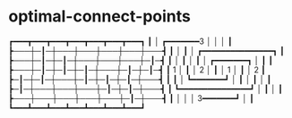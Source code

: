 # optimal-connect-points

┏━━━┳━━━┳━━━┳━━━┳━━━┳━━━┳━━━┓
┃   │ ┏━━━━━━━3 │   │   │   ┃
┣───┼─┃─┼───┼───┼───┼───┼───┫
┃   │ ┃ │ ┏━━━━━━━━━━━━━━━┓ ┃
┣───┼─┃─┼─┃─┼───┼───┼───┼─┃─┫
┃   │ ┃ │ ┃ │ ┏━━━━━━━┓ │ ┃ ┃
┣───┼─┃─┼─┃─┼─┃─┼───┼─┃─┼─┃─┫
┃ 1 │ ┃ │ 2 │ ┃ │ 1 │ ┃ │ 2 ┃
┣─┃─┼─┃─┼───┼─┃─┼─┃─┼─┃─┼───┫
┃ ┃ │ ┗━━━━━━━┛ │ ┃ │ ┃ │   ┃
┣─┃─┼───┼───┼───┼─┃─┼─┃─┼───┫
┃ ┗━━━━━━━━━━━━━━━┛ │ ┃ │   ┃
┣───┼───┼───┼───┼───┼─┃─┼───┫
┃   │   │   │ 3━━━━━━━┛ │   ┃
┗━━━┻━━━┻━━━┻━━━┻━━━┻━━━┻━━━┛